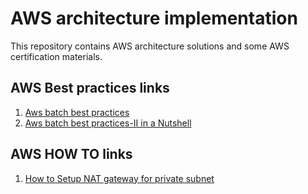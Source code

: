 # AWS architecture implementation

This repository contains AWS architecture solutions and some AWS certification materials.

## AWS Best practices links

1.  [Aws batch best practices](https://docs.aws.amazon.com/batch/latest/userguide/best-practices.html)
2.  [Aws batch best practices-II  in a Nutshell](https://aws.amazon.com/blogs/hpc/aws-batch-best-practices/)


## AWS HOW TO links

1. [How to Setup NAT gateway for private subnet ](https://repost.aws/knowledge-center/nat-gateway-vpc-private-subnet)
